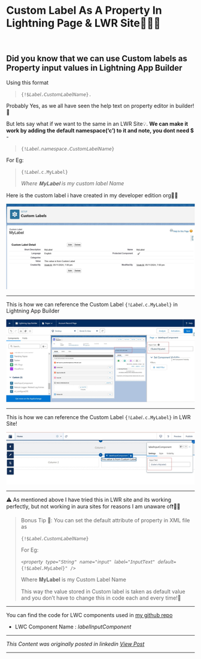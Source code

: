 # Custom Label As A Property In Lightning Page & LWR Site🔖🔖🔖

&nbsp;  
 
## Did you know that we can use Custom labels as Property input values in Lightning App Builder 

Using this format

> ```{!$𝘓𝘢𝘣𝘦𝘭.𝘊𝘶𝘴𝘵𝘰𝘮𝘓𝘢𝘣𝘦𝘭𝘕𝘢𝘮𝘦}. ```


Probably Yes, as we all have seen the help text on property editor in builder! 🔖
 
But lets say what if we want to the same in an LWR Site💡. **We can make it work by adding the default namespace(‘c’) to it and note, you dont need $** - 
> ```{!𝘓𝘢𝘣𝘦𝘭.𝘯𝘢𝘮𝘦𝘴𝘱𝘢𝘤𝘦.𝘊𝘶𝘴𝘵𝘰𝘮𝘓𝘢𝘣𝘦𝘭𝘕𝘢𝘮𝘦}```

For Eg:
>```{!𝘓𝘢𝘣𝘦𝘭.c.MyLabel}```
>
>*Where 𝐌𝐲𝐋𝐚𝐛𝐞𝐥 is my custom label Name*


 Here is the custom label i have created in my developer edition org👨‍💻


![Image 3](https://raw.githubusercontent.com/vivekvismayam/blog-assets-1/refs/heads/main/Images/p1_3.jpg)


***

This is how we can reference the Custom Label ```{!𝘓𝘢𝘣𝘦𝘭.c.MyLabel}``` in Lightning App Builder


![Image 2](https://raw.githubusercontent.com/vivekvismayam/blog-assets-1/refs/heads/main/Images/p1_1.jpg)


***


This is how we can reference the Custom Label ```{!𝘓𝘢𝘣𝘦𝘭.c.MyLabel}``` in LWR Site!


![Image 2](https://raw.githubusercontent.com/vivekvismayam/blog-assets-1/refs/heads/main/Images/p1_2.jpg)

***
 
⚠ As mentioned above I have tried this in LWR site and its working perfectly, but not working in aura sites for reasons I am unaware of❗🤷‍♂️

>Bonus Tip 🎯: You can set the default attribute of property in XML file as 
>
>  ```{!$𝘓𝘢𝘣𝘦𝘭.𝘊𝘶𝘴𝘵𝘰𝘮𝘓𝘢𝘣𝘦𝘭𝘕𝘢𝘮𝘦}```
>
>For Eg:
>
>```<𝘱𝘳𝘰𝘱𝘦𝘳𝘵𝘺 𝘵𝘺𝘱𝘦="𝘚𝘵𝘳𝘪𝘯𝘨" 𝘯𝘢𝘮𝘦="𝘪𝘯𝘱𝘶𝘵" 𝘭𝘢𝘣𝘦𝘭="𝘐𝘯𝘱𝘶𝘵𝘛𝘦𝘹𝘵" 𝘥𝘦𝘧𝘢𝘶𝘭𝘵={!$𝘓𝘢𝘣𝘦𝘭.𝘔𝘺𝘓𝘢𝘣𝘦𝘭}" />```
>
>Where 𝐌𝐲𝐋𝐚𝐛𝐞𝐥 is my Custom Label Name 
>
>This way the value stored in Custom label is taken as default value and you don’t have to change this in code each and every time!🚀

***


You can find the code for LWC components used in [my github repo](https://github.com/vivekvismayam/Demo)
- LWC Component Name : *labelInputComponent*

***

*This Content was originally posted in linkedin [View Post](https://www.linkedin.com/posts/vivekvismayam_lwc-property-builder-activity-7259568748183879680-WEhL?utm_source=social_share_send&utm_medium=member_desktop_web&rcm=ACoAAA_bVqsB5ZA6FQt9Rk3q8WfamtkMsTNLxRo)*

***
